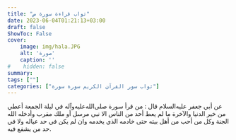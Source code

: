 ```yaml
---
title: "ثواب قراءة سورة ص"
date: 2023-06-04T01:21:13+03:00
draft: false
ShowToc: False
cover:
    image: img/hala.JPG
    alt: 'صورة'
    caption: ''
#    hidden: false
summary: 
tags: [""]
categories: ["ثواب سور القرآن الكريم سورة سورة"]
---
```

عن
أبي جعفر عليه‌السلام قال : من قرأ سورة صلى‌الله‌عليه‌وآله في ليلة الجمعة أعطي من خير الدنيا
والآخرة ما لم يعط أحد من الناس الا نبي مرسل أو ملك مقرب وأدخله
الله الجنة وكل من أحب من أهل بيته حتى خادمه الذي يخدمه وان لم
يكن في حد عياله ولا في حد من يشفع فيه.

